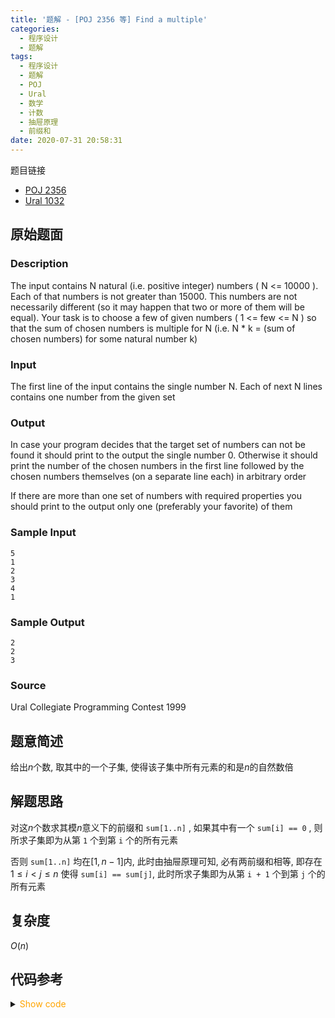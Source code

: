 ```yaml
---
title: '题解 - [POJ 2356 等] Find a multiple'
categories:
  - 程序设计
  - 题解
tags:
  - 程序设计
  - 题解
  - POJ
  - Ural
  - 数学
  - 计数
  - 抽屉原理
  - 前缀和
date: 2020-07-31 20:58:31
---
```

题目链接

- [POJ 2356](https://vjudge.net/problem/POJ-2356/origin)
- [Ural 1032](https://vjudge.net/problem/URAL-1032/origin)

<!-- more -->

## 原始题面

### Description

The input contains N natural (i.e. positive integer) numbers ( N <= 10000 ). Each of that numbers is not greater than 15000. This numbers are not necessarily different (so it may happen that two or more of them will be equal). Your task is to choose a few of given numbers ( 1 <= few <= N ) so that the sum of chosen numbers is multiple for N (i.e. N * k = (sum of chosen numbers) for some natural number k)

### Input

The first line of the input contains the single number N. Each of next N lines contains one number from the given set

### Output

In case your program decides that the target set of numbers can not be found it should print to the output the single number 0. Otherwise it should print the number of the chosen numbers in the first line followed by the chosen numbers themselves (on a separate line each) in arbitrary order

If there are more than one set of numbers with required properties you should print to the output only one (preferably your favorite) of them

### Sample Input

```input1
5
1
2
3
4
1
```

### Sample Output

```output1
2
2
3
```

### Source

Ural Collegiate Programming Contest 1999

## 题意简述

给出$n$个数, 取其中的一个子集, 使得该子集中所有元素的和是$n$的自然数倍

## 解题思路

对这$n$个数求其模$n$意义下的前缀和 `sum[1..n]` , 如果其中有一个 `sum[i] == 0` , 则所求子集即为从第 `1` 个到第 `i` 个的所有元素

否则 `sum[1..n]` 均在$[1,n-1]$内, 此时由抽屉原理可知, 必有两前缀和相等, 即存在$1\leqslant i<j\leqslant n$ 使得 `sum[i] == sum[j]`, 此时所求子集即为从第 `i + 1` 个到第 `j` 个的所有元素

## 复杂度

$O(n)$

## 代码参考

<details>
<summary><font color='orange'>Show code</font></summary>

```cpp
/*
 * @Author: Tifa
 * @LastEditTime: 2020-07-31 20:58:31
 * @Description: POJ 2356, Ural 1032
 */
const int N = 1e4 + 5;
int a[N], s[N], idx[N];
int main() {
    int n;
    scanf("%d", &n);
    _for(i, 1, n) {
        scanf("%d", &a[i]);
        if (!(s[i] = (s[i - 1] + a[i]) %= n)) {
            printf("%d\n", i);
            for (int j = 1; j <= i; ++j) printf("%d\n", a[j]);
            return 0;
        }
    }
    _for(i, 1, n) if (idx[s[i]]) {
        printf("%d\n", i - idx[s[i]]);
        _for(j, idx[s[i]] + 1, i) printf("%d\n", a[j]);
        return 0;
    }
    puts("-1");
}
```

</details>
